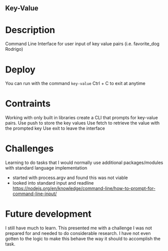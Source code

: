 ## Key-Value

# Description
Command Line Interface for user input of key value pairs (i.e. favorite_dog Rodrigo)

# Deploy
You can run with the command `key-value`
Ctrl + C to exit at anytime

# Contraints
Working with only built in libraries create a CLI that prompts for key-value pairs.
Use push to store the key values
Use fetch to retrieve the value with the prompted key
Use exit to leave the interface

# Challenges
Learning to do tasks that I would normally use additional packages/modules with standard language implementation
* started with process.argv and found this was not viable
* looked into standard input and readline https://nodejs.org/en/knowledge/command-line/how-to-prompt-for-command-line-input/

# Future development
I still have much to learn. This presented me with a challenge I was not prepared for and needed to do considerable research.
I have not even gotten to the logic to make this behave the way it should to accomplish the task. 